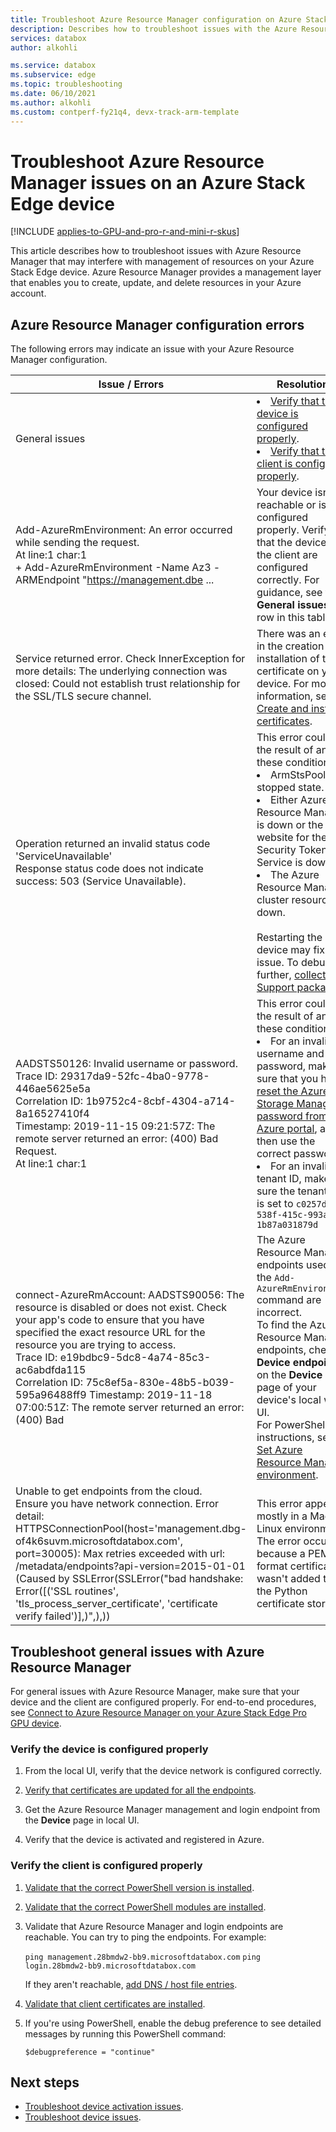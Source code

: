 ```yaml
---
title: Troubleshoot Azure Resource Manager configuration on Azure Stack Edge Pro GPU| Microsoft Docs 
description: Describes how to troubleshoot issues with the Azure Resource Manager configuration on Azure Stack Edge devices.
services: databox
author: alkohli

ms.service: databox
ms.subservice: edge
ms.topic: troubleshooting
ms.date: 06/10/2021
ms.author: alkohli
ms.custom: contperf-fy21q4, devx-track-arm-template
---
```

# Troubleshoot Azure Resource Manager issues on an Azure Stack Edge device 

[!INCLUDE [applies-to-GPU-and-pro-r-and-mini-r-skus](../../includes/azure-stack-edge-applies-to-gpu-pro-r-mini-r-sku.md)]

This article describes how to troubleshoot issues with Azure Resource Manager that may interfere with management of resources on your Azure Stack Edge device. Azure Resource Manager provides a management layer that enables you to create, update, and delete resources in your Azure account.
 
## Azure Resource Manager configuration errors

The following errors may indicate an issue with your Azure Resource Manager configuration. 

| **Issue / Errors** |  **Resolution** | 
|------------|-----------------|
|General issues|<li>[Verify that the device is configured properly](#verify-the-device-is-configured-properly).<li> [Verify that the client is configured properly](#verify-the-client-is-configured-properly).|
|Add-AzureRmEnvironment: An error occurred while sending the request.<br>At line:1 char:1<br>+ Add-AzureRmEnvironment -Name Az3 -ARMEndpoint "https://management.dbe ...|Your device isn't reachable or isn't configured properly. Verify that the device and the client are configured correctly. For guidance, see the **General issues** row in this table.|
|Service returned error. Check InnerException for more details: The underlying connection was closed: Could not establish trust relationship for the SSL/TLS secure channel. |  There was an error in the creation and installation of the certificate on your device. For more information, see [Create and install certificates](azure-stack-edge-gpu-connect-resource-manager.md#step-2-create-and-install-certificates). |
|Operation returned an invalid status code 'ServiceUnavailable' <br> Response status code does not indicate success: 503 (Service Unavailable). | This error could be the result of any of these conditions:<li>ArmStsPool is in stopped state.</li><li>Either Azure Resource Manager is down or the website for the Security Token Service is down.</li><li>The Azure Resource Manager cluster resource is down.</li><br>Restarting the device may fix the issue. To debug further, [collect a Support package](azure-stack-edge-gpu-troubleshoot.md#collect-support-package).|
|AADSTS50126: Invalid username or password.<br>Trace ID: 29317da9-52fc-4ba0-9778-446ae5625e5a<br>Correlation ID: 1b9752c4-8cbf-4304-a714-8a16527410f4<br>Timestamp: 2019-11-15 09:21:57Z: The remote server returned an error: (400) Bad Request.<br>At line:1 char:1 |This error could be the result of any of these conditions:<li>For an invalid username and password, make sure that you have [reset the Azure Storage Manager password from the Azure portal](./azure-stack-edge-gpu-set-azure-resource-manager-password.md), and then use the correct password.<li>For an invalid tenant ID, make sure the tenant ID is set to `c0257de7-538f-415c-993a-1b87a031879d`</li>|
|connect-AzureRmAccount: AADSTS90056: The resource is disabled or does not exist. Check your app's code to ensure that you have specified the exact resource URL for the resource you are trying to access.<br>Trace ID: e19bdbc9-5dc8-4a74-85c3-ac6abdfda115<br>Correlation ID: 75c8ef5a-830e-48b5-b039-595a96488ff9 Timestamp: 2019-11-18 07:00:51Z: The remote server returned an error: (400) Bad |The Azure Resource Manager endpoints used in the `Add-AzureRmEnvironment` command are incorrect.<br>To find the Azure Resource Manager endpoints, check **Device endpoints** on the **Device** page of your device's local web UI.<br>For PowerShell instructions, see [Set Azure Resource Manager environment](azure-stack-edge-gpu-connect-resource-manager.md#step-7-set-azure-resource-manager-environment). |
|Unable to get endpoints from the cloud.<br>Ensure you have network connection. Error detail: HTTPSConnectionPool(host='management.dbg-of4k6suvm.microsoftdatabox.com', port=30005): Max retries exceeded with url: /metadata/endpoints?api-version=2015-01-01 (Caused by SSLError(SSLError("bad handshake: Error([('SSL routines', 'tls_process_server_certificate', 'certificate verify failed')],)",),)) |This error appears mostly in a Mac or Linux environment. The error occurs because a PEM format certificate wasn't added to the Python certificate store. |


## Troubleshoot general issues with Azure Resource Manager

For general issues with Azure Resource Manager, make sure that your device and the client are configured properly. For end-to-end procedures, see [Connect to Azure Resource Manager on your Azure Stack Edge Pro GPU device](azure-stack-edge-gpu-connect-resource-manager.md).


### Verify the device is configured properly

1. From the local UI, verify that the device network is configured correctly.

2. [Verify that certificates are updated for all the endpoints](./azure-stack-edge-gpu-connect-resource-manager.md#step-2-create-and-install-certificates).

3. Get the Azure Resource Manager management and login endpoint from the **Device** page in local UI.

4. Verify that the device is activated and registered in Azure.


### Verify the client is configured properly

1. [Validate that the correct PowerShell version is installed](./azure-stack-edge-gpu-connect-resource-manager.md#step-3-install-powershell-on-the-client).

2. [Validate that the correct PowerShell modules are installed](./azure-stack-edge-gpu-connect-resource-manager.md#step-4-set-up-azure-powershell-on-the-client).

3. Validate that Azure Resource Manager and login endpoints are reachable. You can try to ping the endpoints. For example:

   `ping management.28bmdw2-bb9.microsoftdatabox.com`
   `ping login.28bmdw2-bb9.microsoftdatabox.com`
   
   If they aren't reachable, [add DNS / host file entries](./azure-stack-edge-gpu-connect-resource-manager.md#step-5-modify-host-file-for-endpoint-name-resolution).
   
4. [Validate that client certificates are installed](./azure-stack-edge-gpu-connect-resource-manager.md#import-certificates-on-the-client-running-azure-powershell).

5. If you're using PowerShell, enable the debug preference to see detailed messages by running this PowerShell command: 

    `$debugpreference = "continue"`


## Next steps

- [Troubleshoot device activation issues](azure-stack-edge-gpu-troubleshoot-activation.md).
- [Troubleshoot device issues](azure-stack-edge-gpu-troubleshoot.md).
